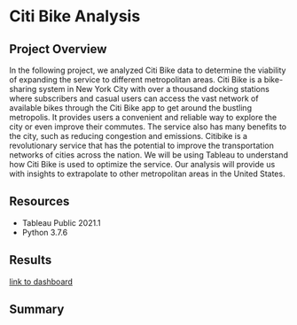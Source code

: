 # Citi Bike Analysis
## Project Overview
In the following project, we analyzed Citi Bike data to determine the viability of expanding the service to different metropolitan areas. Citi Bike is a bike-sharing system in New York City with over a thousand docking stations where subscribers and casual users can access the vast network of available bikes through the Citi Bike app to get around the bustling metropolis. It provides users a convenient and reliable way to explore the city or even improve their commutes. The service also has many benefits to the city, such as reducing congestion and emissions. Citibike is a revolutionary service that has the potential to improve the transportation networks of cities across the nation. We will be using Tableau to understand how Citi Bike is used to optimize the service. Our analysis will provide us with insights to extrapolate to other metropolitan areas in the United States. 
## Resources
- Tableau Public 2021.1
- Python 3.7.6
## Results
[link to dashboard](https://public.tableau.com/app/profile/josue.lemus/viz/CitiBikeChallenge_16228456749710/Story1)
## Summary
